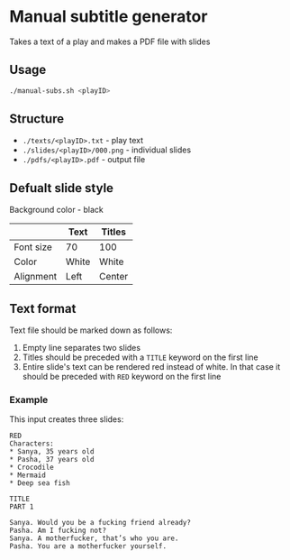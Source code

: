 # Manual subtitle generator

Takes a text of a play and makes a PDF file with slides

## Usage
```bash
./manual-subs.sh <playID>
```

## Structure
* `./texts/<playID>.txt` - play text
* `./slides/<playID>/000.png` - individual slides
* `./pdfs/<playID>.pdf` - output file

## Defualt slide style

Background color - black

|           | Text  | Titles |
|-----------|-------|--------|
| Font size | 70    | 100    | 
| Color     | White | White  |
| Alignment | Left  | Center |

## Text format

Text file should be marked down as follows: 
1. Empty line separates two slides
2. Titles should be preceded with a `TITLE` keyword on the first line
3. Entire slide's text can be rendered red instead of white. In that case it should be preceded with `RED` keyword on the first line

### Example
This input creates three slides:

```
RED
Characters:
* Sanya, 35 years old
* Pasha, 37 years old
* Crocodile
* Mermaid
* Deep sea fish

TITLE
PART 1

Sanya. Would you be a fucking friend already?
Pasha. Am I fucking not?
Sanya. A motherfucker, that’s who you are.
Pasha. You are a motherfucker yourself.
```